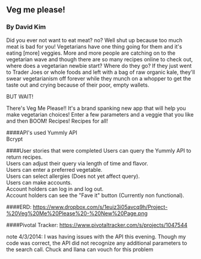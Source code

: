 ## Veg me please!
### By David Kim
Did you ever not want to eat meat? no? Well shut up because too much meat is bad for you! Vegetarians have one thing going for them and it's eating [more] veggies. More and more people are catching on to the vegetarian wave and though there are so many recipes online to check out, where does a vegetarian newbie start? Where do they go? If they just went to Trader Joes or whole foods and left with a bag of raw organic kale, they'll swear vegetarianism off forever while they munch on a whopper to get the taste out and crying because of their poor, empty wallets.

BUT WAIT!

There's Veg Me Please!! It's a brand spanking new app that will help you make vegetarian choices! Enter a few parameters and a veggie that you like and then BOOM! Recipes! Recipes for all!

####API's used
Yummly API <br>
Bcrypt


####User stories that were completed
Users can query the Yummly API to return recipes.<br>
Users can adjust their query via length of time and flavor.<br>
Users can enter a preferred vegetable.<br>
Users can select allergies (Does not yet affect query).<br>
Users can make accounts.<br>
Account holders can log in and log out.<br>
Account holders can see the "Fave it" button (Currently non functional).<br>

####ERD:
https://www.dropbox.com/s/1euiz3i05avcq9h/Project-%20Veg%20Me%20Please%20-%20New%20Page.png

####Pivotal Tracker:
https://www.pivotaltracker.com/s/projects/1047544

note 4/3/2014: I was having issues with the API this evening. Though my code was correct, the API did not recognize any additional parameters to the search call. Chuck and Ilana can vouch for this problem
